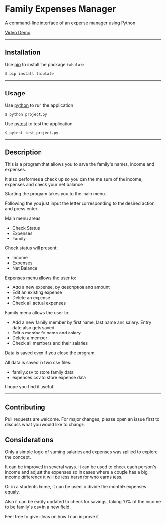 # Family Expenses Manager
A command-line interface of an expense manager using Python

[Video Demo](https://youtu.be/ZVfqqai0VIc)

---

## Installation
Use [pip](https://pip.pypa.io/en/stable/) to install the package `tabulate`
```
$ pip install tabulate
```

---

## Usage
Use [python](https://www.python.org/) to run the application
```
$ python project.py
```
Use [pytest](https://docs.pytest.org/en/7.2.x/) to test the application
```
$ pytest test_project.py
```

---

## Description
This is a program that allows you to save the family's names, income and expenses.

It also performes a check up so you can the me sum of the income, expenses and check your net balance.


Starting the program takes you to the main menu.

Following the you just input the letter corresponding to the desired action and press enter.

Main menu areas:
- Check Status
- Expenses
- Family

Check status will present:
- Income
- Expenses
- Net Balance

Expenses menu allows the user to:
- Add a new expense, by description and amount
- Edit an existing expense
- Delete an expense
- Check all actual expenses

Family menu allows the user to:
- Add a new family member by first name, last name and salary. Entry date also gets saved
- Edit a member's name and salary
- Delete a member
- Check all members and their salaries

Data is saved even if you close the program.

All data is saved in two csv files:
- family.csv to store family data
- expenses.csv to store expense data

I hope you find it useful.

---

## Contributing
Pull requests are welcome. For major changes, please open an issue first
to discuss what you would like to change.

## Considerations
Only a simple logic of suming salaries and expenses was apllied to explore the concept.

It can be improved in several ways. It can be used to check each person's income and adjust the expenses so in cases where a couple has a big income difference it will be less harsh for who earns less.

Or in a students home, it can be used to divide the monthly expenses equaly.

Also it can be easily updated to check for savings, taking 10% of the income to be family's csv in a new field.

Feel free to give ideas on how I can improve it
